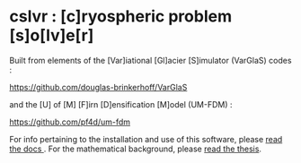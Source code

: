 cslvr : [c]ryospheric problem [s]o[lv]e[r]
=======

Built from elements of the [Var]iational [Gl]acier [S]imulator (VarGlaS) codes :

https://github.com/douglas-brinkerhoff/VarGlaS

and the [U] of [M] [F]irn [D]ensification [M]odel (UM-FDM) :

https://github.com/pf4d/um-fdm

For info pertaining to the installation and use of this software, please [read the docs ](https://pf4d.github.io/cslvr).  For the mathematical background, please [read the thesis](https://arxiv.org/abs/1609.02190).
